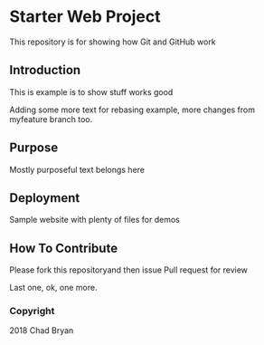 # Starter Web Project

This repository is for showing how Git and GitHub work

## Introduction

This is example is to show stuff works good

Adding some more text for rebasing example, more changes from myfeature branch too. 

## Purpose

Mostly purposeful text belongs here

## Deployment

Sample website with plenty of files for demos

## How To Contribute

Please fork this repositoryand then issue Pull request for review

Last one, ok, one more. 

### Copyright

2018 Chad Bryan